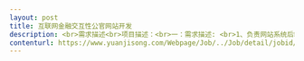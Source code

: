 ```yaml
---                
layout: post       
title: 互联网金融交互性公官网站开发           
description: <br>需求描述<br>项目描述：<br>一：需求描述: <br>1、负责网站系统后端开发，配合现在有开发人员完成额外功能开发。<br>2、根据开发进度和任务分解完成软件程序设计及代码编写等工作 <br>3．负责系统关键模块的详细设计，并开发实现； <br>4、负责相关系统的技术架构设计工作，以及产品间的接口设计；<br> 二：人力需求：<br>1、精通java相关框架：Spring-mvc、Mybatis 、Ibatis；<br>2、熟练使用eclipse、svn、maven等工具进行项目开发及管理；<br>3、熟练使用mysql/oracle、redis,并有SQL调优能力<br>4、有从业过金融行业、外汇系统、金融交易接口开发经验者。<br> 三：参考产品： www.followme.com<br>四：合作方式：短期兼职（1个月）<br>     
contenturl: https://www.yuanjisong.com/Webpage/Job/../Job/detail/jobid/101478      
---                 
```

